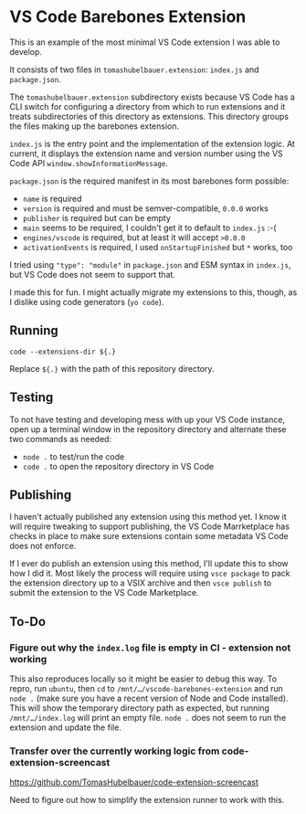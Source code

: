 # VS Code Barebones Extension

This is an example of the most minimal VS Code extension I was able to develop.

It consists of two files in `tomashubelbauer.extension`:
`index.js` and `package.json`.

The `tomashubelbauer.extension` subdirectory exists because VS Code has a CLI
switch for configuring a directory from which to run extensions and it treats
subdirectories of this directory as extensions. This directory groups the files
making up the barebones extension.

`index.js` is the entry point and the implementation of the extension logic. At
current, it displays the extension name and version number using the VS Code API
`window.showInformationMessage`.

`package.json` is the required manifest in its most barebones form possible:

- `name` is required
- `version` is required and must be semver-compatible, `0.0.0`  works
- `publisher` is required but can be empty
- `main` seems to be required, I couldn't get it to default to `index.js` :-(
- `engines/vscode` is required, but at least it will accept `>0.0.0`
- `activationEvents` is required, I used `onStartupFinished` but `*` works, too

I tried using `"type": "module"` in `package.json` and ESM syntax in `index.js`,
but VS Code does not seem to support that.

I made this for fun. I might actually migrate my extensions to this, though, as
I dislike using code generators (`yo code`).

## Running

`code --extensions-dir ${.}`

Replace `${.}` with the path of this repository directory.

## Testing

To not have testing and developing mess with up your VS Code instance, open up a
terminal window in the repository directory and alternate these two commands as
needed:

- `node .` to test/run the code
- `code .` to open the repository directory in VS Code

## Publishing

I haven't actually published any extension using this method yet. I know it will
require tweaking to support publishing, the VS Code Marrketplace has checks in
place to make sure extensions contain some metadata VS Code does not enforce.

If I ever do publish an extension using this method, I'll update this to show
how I did it. Most likely the process will require using `vsce package` to pack
the extension directory up to a VSIX archive and then `vsce publish` to submit
the extension to the VS Code Marketplace.

## To-Do

### Figure out why the `index.log` file is empty in CI - extension not working

This also reproduces locally so it might be easier to debug this way. To repro,
run `ubuntu`, then `cd` to `/mnt/…/vscode-barebones-extension` and run `node .`
(make sure you have a recent version of Node and Code installed). This will show
the temporary directory path as expected, but running `/mnt/…/index.log` will
print an empty file. `node .` does not seem to run the extension and update the
file.

### Transfer over the currently working logic from code-extension-screencast

https://github.com/TomasHubelbauer/code-extension-screencast

Need to figure out how to simplify the extension runner to work with this.
